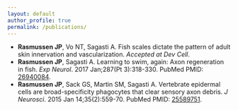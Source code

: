 ```yaml
---
layout: default
author_profile: true
permalink: /publications/
---
```

* **Rasmussen JP**, Vo NT, Sagasti A. Fish scales dictate the pattern of adult skin innervation and vascularization. *Accepted at Dev Cell*.
* **Rasmussen JP**, Sagasti A. Learning to swim, again: Axon regeneration in fish.  *Exp Neurol*. 2017 Jan;287(Pt 3):318-330. PubMed PMID: [26940084](http://www.ncbi.nlm.nih.gov/pubmed/26940084).
* **Rasmussen JP**, Sack GS, Martin SM, Sagasti A. Vertebrate epidermal cells are broad-specificity phagocytes that clear sensory axon debris. *J Neurosci*. 2015 Jan 14;35(2):559-70. PubMed PMID: [25589751](http://www.ncbi.nlm.nih.gov/pubmed/25589751).
